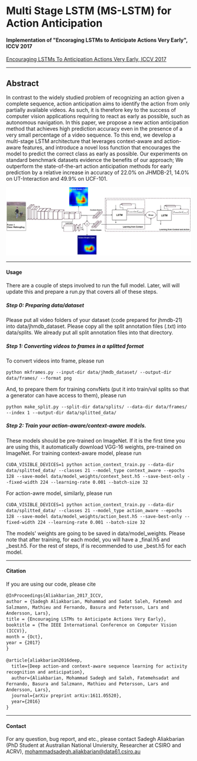 # Multi Stage LSTM (MS-LSTM) for Action Anticipation

#### Implementation of "Encoraging LSTMs to Anticipate Actions Very Early", ICCV 2017 <br/>
[Encouraging LSTMs To Anticipation Actions Very Early, ICCV 2017](http://openaccess.thecvf.com/content_ICCV_2017/papers/Aliakbarian_Encouraging_LSTMs_to_ICCV_2017_paper.pdf)

---
## Abstract
In contrast to the widely studied problem of recognizing an action given a complete sequence, action anticipation aims to identify the action from only partially available videos. As such, it is therefore key to the success of computer vision applications requiring to react as early as possible, such as autonomous navigation. In this paper, we propose a new action anticipation method that achieves high prediction accuracy even in the presence of a very small percentage of a video sequence. To this end, we develop a multi-stage LSTM architecture that leverages context-aware and action-aware features, and introduce a novel loss function that encourages the model to predict the correct class as early as possible. Our experiments on standard benchmark datasets evidence the benefits of our approach; We outperform the state-of-the-art action anticipation methods
for early prediction by a relative increase in accuracy of 22.0% on JHMDB-21, 14.0% on UT-Interaction and 49.9% on UCF-101.

![Overview of MS-LSTM](MS_LSTM_Overview.png)

---

#### Usage
There are a couple of steps involved to run the full model. Later, will will update this and prepare a run.py that covers all of these steps.

##### Step 0: Preparing data/dataset
Please put all video folders of your dataset (code prepared for jhmdb-21) into data/jhmdb_dataset. Please copy all the split annotation files (.txt) into data/splits. We already put all split annotation files into that directory.

##### Step 1: Converting videos to frames in a splitted format
To convert videos into frame, please run
```
python mkframes.py --input-dir data/jhmdb_dataset/ --output-dir data/frames/ --format png
```

And, to prepare them for training convNets (put it into train/val splits so that a generator can have access to them), please run
```
python make_split.py --split-dir data/splits/ --data-dir data/frames/ --index 1 --output-dir data/splitted_data/
```

##### Step 2: Train your action-aware/context-aware models.
These models should be pre-trained on ImageNet. If it is the first time you are using this, it automatically download VGG-16 weights, pre-trained on ImageNet. For training context-aware model, please run
```
CUDA_VISIBLE_DEVICES=1 python action_context_train.py --data-dir data/splitted_data/ --classes 21 --model_type context_aware --epochs 128 --save-model data/model_weights/context_best.h5 --save-best-only --fixed-width 224 --learning-rate 0.001 --batch-size 32
```
For action-awre model, similarly, please run
```
CUDA_VISIBLE_DEVICES=1 python action_context_train.py --data-dir data/splitted_data/ --classes 21 --model_type action_aware --epochs 128 --save-model data/model_weights/action_best.h5 --save-best-only --fixed-width 224 --learning-rate 0.001 --batch-size 32
```
The models' weights are going to be saved in data/model_weights. Please note that after training, for each model, you will have a <model>_final.h5 and <model>_best.h5. For the rest of steps, if is recommended to use <model>_best.h5 for each model.


---
#### Citation
If you are using our code, please cite
```
@InProceedings{Aliakbarian_2017_ICCV,
author = {Sadegh Aliakbarian, Mohammad and Sadat Saleh, Fatemeh and Salzmann, Mathieu and Fernando, Basura and Petersson, Lars and Andersson, Lars},
title = {Encouraging LSTMs to Anticipate Actions Very Early},
booktitle = {The IEEE International Conference on Computer Vision (ICCV)},
month = {Oct},
year = {2017}
} 

@article{aliakbarian2016deep,
  title={Deep action-and context-aware sequence learning for activity recognition and anticipation},
  author={Aliakbarian, Mohammad Sadegh and Saleh, Fatemehsadat and Fernando, Basura and Salzmann, Mathieu and Petersson, Lars and Andersson, Lars},
  journal={arXiv preprint arXiv:1611.05520},
  year={2016}
}
```


---
#### Contact
For any question, bug report, and etc., please contact Sadegh Aliakbarian (PhD Student at Australian National Unviersity, Researcher at CSIRO and ACRV), mohammadsadegh.aliakbarian@data61.csiro.au 
